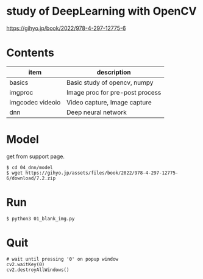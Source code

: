 # study of DeepLearning with OpenCV

https://gihyo.jp/book/2022/978-4-297-12775-6

# Contents

| item | description |
| --- | --- |
| basics | Basic study of opencv, numpy |
| imgproc | Image proc for pre-post process |
| imgcodec videoio | Video capture, Image capture |
| dnn | Deep neural network |


# Model

get from support page.

```
$ cd 04_dnn/model
$ wget https://gihyo.jp/assets/files/book/2022/978-4-297-12775-6/download/7.2.zip
```


# Run
```
$ python3 01_blank_img.py
```

# Quit
```
# wait until pressing '0' on popup window
cv2.waitKey(0)
cv2.destroyAllWindows()
```
